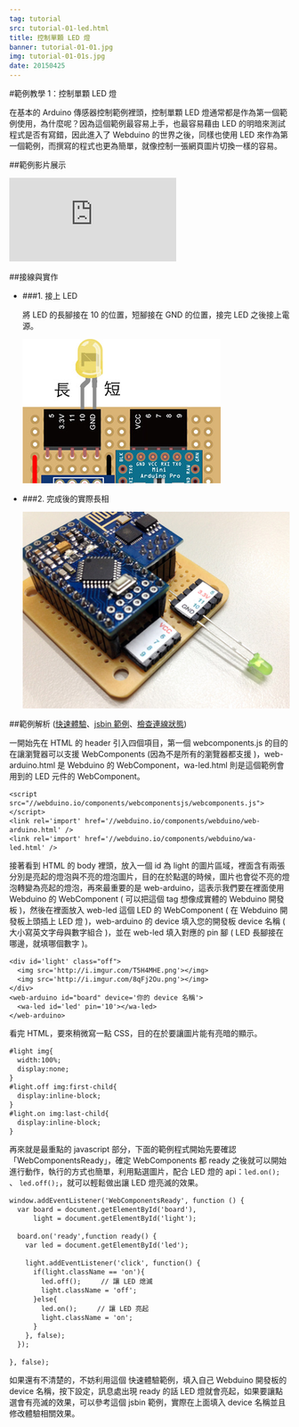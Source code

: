 ```yaml
---
tag: tutorial
src: tutorial-01-led.html
title: 控制單顆 LED 燈
banner: tutorial-01-01.jpg
img: tutorial-01-01s.jpg
date: 20150425
---
```


<!-- @@master  = ../../_layout.html-->

<!-- @@block  =  meta-->

<title>範例教學 1：控制單顆 LED 燈 :::: Webduino = Web × Arduino</title>

<meta name="description" content="在基本的 Arduino 傳感器控制範例裡頭，控制單顆 LED 燈通常都是作為第一個範例使用，為什麼呢？因為這個範例最容易上手，也最容易藉由 LED 的明暗來測試程式是否有寫錯，因此進入了 Webduino 的世界之後，同樣也使用 LED 來作為第一個範例，而撰寫的程式也更為簡單，就像控制一張網頁圖片切換一樣的容易。">

<meta itemprop="description" content="在基本的 Arduino 傳感器控制範例裡頭，控制單顆 LED 燈通常都是作為第一個範例使用，為什麼呢？因為這個範例最容易上手，也最容易藉由 LED 的明暗來測試程式是否有寫錯，因此進入了 Webduino 的世界之後，同樣也使用 LED 來作為第一個範例，而撰寫的程式也更為簡單，就像控制一張網頁圖片切換一樣的容易。">

<meta property="og:description" content="在基本的 Arduino 傳感器控制範例裡頭，控制單顆 LED 燈通常都是作為第一個範例使用，為什麼呢？因為這個範例最容易上手，也最容易藉由 LED 的明暗來測試程式是否有寫錯，因此進入了 Webduino 的世界之後，同樣也使用 LED 來作為第一個範例，而撰寫的程式也更為簡單，就像控制一張網頁圖片切換一樣的容易。">

<meta property="og:title" content="範例教學 1：控制單顆 LED 燈" >

<meta property="og:url" content="http://webduino.io/tutorials/tutorial-01-led.html">

<meta property="og:image" content="http://webduino.io/img/tutorials/tutorial-01-01s.jpg">

<meta itemprop="image" content="http://webduino.io/img/tutorials/tutorial-01-01s.jpg">

<include src="../_include-tutorials.html"></include>

<!-- @@close-->




<!-- @@block  =  tutorials-->
#範例教學 1：控制單顆 LED 燈

在基本的 Arduino 傳感器控制範例裡頭，控制單顆 LED 燈通常都是作為第一個範例使用，為什麼呢？因為這個範例最容易上手，也最容易藉由 LED 的明暗來測試程式是否有寫錯，因此進入了 Webduino 的世界之後，同樣也使用 LED 來作為第一個範例，而撰寫的程式也更為簡單，就像控制一張網頁圖片切換一樣的容易。

##範例影片展示

<iframe class="youtube" src="https://www.youtube.com/embed/AIGx_sUx1IU" frameborder="0" allowfullscreen></iframe>

##接線與實作

- ###1. 接上 LED

	將 LED 的長腳接在 10 的位置，短腳接在 GND 的位置，接完 LED 之後接上電源。

	![](../img/tutorials/tutorial-01-02.jpg)

- ###2. 完成後的實際長相

	![](../img/tutorials/tutorial-01-03.jpg)

##範例解析 ([快速體驗](http://webduinoio.github.io/samples/content/led/)、[jsbin 範例](http://jsbin.com/raniwi/5/edit?html,output)、[檢查連線狀態](http://webduino.io/device.html))

一開始先在 HTML 的 header 引入四個項目，第一個 webcomponents.js 的目的在讓瀏覽器可以支援 WebComponents (因為不是所有的瀏覽器都支援 )，web-arduino.html 是 Webduino 的 WebComponent，wa-led.html 則是這個範例會用到的 LED 元件的 WebComponent。


	<script src="//webduino.io/components/webcomponentsjs/webcomponents.js"></script>
	<link rel='import' href='//webduino.io/components/webduino/web-arduino.html' />
	<link rel='import' href='//webduino.io/components/webduino/wa-led.html' />

接著看到 HTML 的 body 裡頭，放入一個 id 為 light 的圖片區域，裡面含有兩張分別是亮起的燈泡與不亮的燈泡圖片，目的在於點選的時候，圖片也會從不亮的燈泡轉變為亮起的燈泡，再來最重要的是 web-arduino，這表示我們要在裡面使用 Webduino 的 WebComponent ( 可以把這個 tag 想像成實體的 Webduino 開發板 )，然後在裡面放入 web-led 這個 LED 的 WebComponent ( 在 Webduino 開發板上頭插上 LED 燈 )，web-arduino 的 device 填入您的開發板 device 名稱 ( 大小寫英文字母與數字組合 )，並在 web-led 填入對應的 pin 腳 ( LED 長腳接在哪邊，就填哪個數字 )。

	<div id='light' class="off">
	  <img src='http://i.imgur.com/T5H4MHE.png'></img>
	  <img src='http://i.imgur.com/8qFj2Ou.png'></img>
	</div>
	<web-arduino id="board" device='你的 device 名稱'>
	  <wa-led id='led' pin='10'></wa-led>
	</web-arduino>

看完 HTML，要來稍微寫一點 CSS，目的在於要讓圖片能有亮暗的顯示。

	#light img{
	  width:100%;
	  display:none;
	}
	#light.off img:first-child{
	  display:inline-block;
	}
	#light.on img:last-child{
	  display:inline-block;
	}

再來就是最重點的 javascript 部分，下面的範例程式開始先要確認「WebComponentsReady」，確定 WebComponents 都 ready 之後就可以開始進行動作，執行的方式也簡單，利用點選圖片，配合 LED 燈的 api：`led.on();` 、 `led.off();`，就可以輕鬆做出讓 LED 燈亮滅的效果。

	window.addEventListener('WebComponentsReady', function () {
	  var board = document.getElementById('board'),
	      light = document.getElementById('light');

	  board.on('ready',function ready() {
	    var led = document.getElementById('led');

	    light.addEventListener('click', function() {
	      if(light.className == 'on'){
	        led.off();     // 讓 LED 熄滅
	        light.className = 'off';
	      }else{
	        led.on();     // 讓 LED 亮起
	        light.className = 'on';
	      }
	    }, false);
	  });

	}, false);

如果還有不清楚的，不妨利用這個 快速體驗範例，填入自己 Webduino 開發板的 device 名稱，按下設定，訊息處出現 ready 的話 LED 燈就會亮起，如果要讓點選會有亮滅的效果，可以參考這個 jsbin 範例，實際在上面填入 device 名稱並且修改體驗相關效果。




<!-- @@close-->